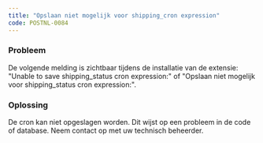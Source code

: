 ```yaml
---
title: "Opslaan niet mogelijk voor shipping_cron expression"
code: POSTNL-0084
---
```



<p><h3>Probleem</h3></p><p>De volgende melding is zichtbaar tijdens de installatie van de extensie:<br>"Unable to save shipping_status cron expression:" of "Opslaan niet mogelijk voor shipping_status cron expression:".<br><h3>Oplossing</h3></p><p>De cron kan niet opgeslagen worden. Dit wijst op een probleem in de code of database. Neem contact op met uw technisch beheerder.</p>
